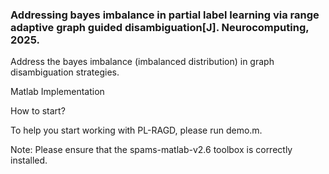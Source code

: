 ### Addressing bayes imbalance in partial label learning via range adaptive graph guided disambiguation[J]. Neurocomputing, 2025.

Address the bayes imbalance (imbalanced distribution) in graph disambiguation strategies.

Matlab Implementation

How to start?

To help you start working with PL-RAGD, please run demo.m.

Note: Please ensure that the spams-matlab-v2.6 toolbox is correctly installed.
